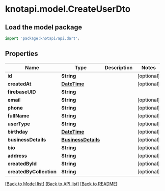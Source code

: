 # knotapi.model.CreateUserDto

## Load the model package
```dart
import 'package:knotapi/api.dart';
```

## Properties
Name | Type | Description | Notes
------------ | ------------- | ------------- | -------------
**id** | **String** |  | [optional] 
**createdAt** | [**DateTime**](DateTime.md) |  | [optional] 
**firebaseUID** | **String** |  | 
**email** | **String** |  | [optional] 
**phone** | **String** |  | [optional] 
**fullName** | **String** |  | [optional] 
**userType** | **String** |  | [optional] 
**birthday** | [**DateTime**](DateTime.md) |  | [optional] 
**businessDetails** | [**BusinessDetails**](BusinessDetails.md) |  | [optional] 
**bio** | **String** |  | [optional] 
**address** | **String** |  | [optional] 
**createdById** | **String** |  | [optional] 
**createdByCollection** | **String** |  | [optional] 

[[Back to Model list]](../README.md#documentation-for-models) [[Back to API list]](../README.md#documentation-for-api-endpoints) [[Back to README]](../README.md)


